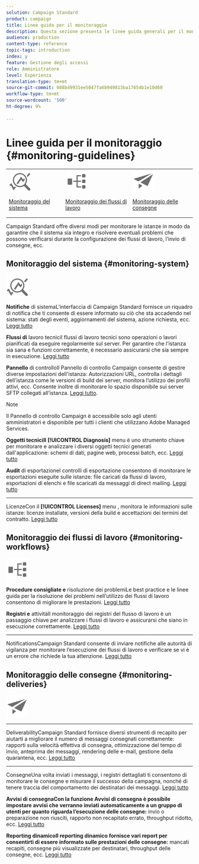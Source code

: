 ```yaml
---
solution: Campaign Standard
product: campaign
title: Linee guida per il monitoraggio
description: Questa sezione presenta le linee guida generali per il monitoraggio di Campaign Standard.
audience: production
content-type: reference
topic-tags: introduction
index: y
feature: Gestione degli accessi
role: Amministratore
level: Esperienza
translation-type: tm+mt
source-git-commit: 088b49931ee5047fa6b949813ba17654b1e10d60
workflow-type: tm+mt
source-wordcount: '500'
ht-degree: 9%

---
```



# Linee guida per il monitoraggio {#monitoring-guidelines}

<table>
<tr><td><img src="assets/do-not-localize/icon_system.svg" width="60px"><p><a href="#monitoring-system">Monitoraggio del sistema</a></p></td>
<td><img src="assets/do-not-localize/icon_workflows.svg" width="60px"><p><a href="#moniroting-workflows">Monitoraggio dei flussi di lavoro</a></p></td>
<td><img src="assets/do-not-localize/icon_send.svg" width="60px"><p><a href="#monitoring-deliveries">Monitoraggio delle consegne</a></p></td></tr>
</table>

Campaign Standard offre diversi modi per monitorare le istanze in modo da garantire che il sistema sia integro e risolvere eventuali problemi che possono verificarsi durante la configurazione dei flussi di lavoro, l’invio di consegne, ecc.

## Monitoraggio del sistema {#monitoring-system}

<img src="assets/do-not-localize/icon_system.svg" width="60px">

**Notifiche**
di sistemaL’interfaccia di Campaign Standard fornisce un riquadro di notifica che ti consente di essere informato su ciò che sta accadendo nel sistema: stati degli eventi, aggiornamenti del sistema, azione richiesta, ecc. [Leggi tutto](../../start/using/interface-description.md#top-bar)


**Flussi di**
lavoro tecniciI flussi di lavoro tecnici sono operazioni o lavori pianificati da eseguire regolarmente sul server. Per garantire che l’istanza sia sana e funzioni correttamente, è necessario assicurarsi che sia sempre in esecuzione. [Leggi tutto](../../administration/using/technical-workflows.md)

**Pannello**
di controlloIl Pannello di controllo Campaign consente di gestire diverse impostazioni dell&#39;istanza: Autorizzazioni URL, controlla i dettagli dell’istanza come le versioni di build dei server, monitora l’utilizzo dei profili attivi, ecc. Consente inoltre di monitorare lo spazio disponibile sui server SFTP collegati all’istanza. [Leggi tutto](https://docs.adobe.com/content/help/it-IT/control-panel/using/control-panel-home.html).

>[!NOTE]
>
>Il Pannello di controllo Campaign è accessibile solo agli utenti amministratori e disponibile per tutti i clienti che utilizzano Adobe Managed Services.

**Oggetti tecniciIl**
  **[!UICONTROL Diagnosis]** menu è uno strumento chiave per monitorare e analizzare i diversi oggetti tecnici generati dall&#39;applicazione: schemi di dati, pagine web, processi batch, ecc. [Leggi tutto](../../developing/using/monitoring-data-model-changes.md)

**Audit**
di esportazioneI controlli di esportazione consentono di monitorare le esportazioni eseguite sulle istanze: file caricati da flussi di lavoro, esportazioni di elenchi e file scaricati da messaggi di direct mailing.
[Leggi tutto](../../administration/using/auditing-export-logs.md)

****
LicenzeCon il  **[!UICONTROL Licenses]** menu , monitora le informazioni sulle istanze: licenze installate, versioni della build e accettazioni dei termini del contratto.
[Leggi tutto](../../administration/using/licenses.md)

## Monitoraggio dei flussi di lavoro {#monitoring-workflows}

<img src="assets/do-not-localize/icon_workflows.svg" width="60px">

**Procedure consigliate e**
risoluzione dei problemiLe best practice e le linee guida per la risoluzione dei problemi nell’utilizzo dei flussi di lavoro consentono di migliorare le prestazioni.
[Leggi tutto](../../automating/using/best-practices-workflows.md)

**Registri e**
attivitàIl monitoraggio dei registri del flusso di lavoro è un passaggio chiave per analizzare i flussi di lavoro e assicurarsi che siano in esecuzione correttamente.
[Leggi tutto](../../automating/using/monitoring-workflow-execution.md#workflow-log-and-tasks)

****
NotificationsCampaign Standard consente di inviare notifiche alle autorità di vigilanza per monitorare l’esecuzione dei flussi di lavoro e verificare se vi è un errore che richiede la tua attenzione.
[Leggi tutto](../../automating/using/monitoring-workflow-execution.md#error-management)

## Monitoraggio delle consegne {#monitoring-deliveries}

<img src="assets/do-not-localize/icon_send.svg" width="60px">

****
DeliverabilityCampaign Standard fornisce diversi strumenti di recapito per aiutarti a migliorare il numero di messaggi consegnati correttamente: rapporti sulla velocità effettiva di consegna, ottimizzazione del tempo di invio, anteprima dei messaggi, rendering delle e-mail, gestione della quarantena, ecc.
[Leggi tutto](../../sending/using/about-deliverability.md)

****
ConsegneUna volta inviati i messaggi, i registri dettagliati ti consentono di monitorare le consegne e misurare il successo della campagna, nonché di tenere traccia del comportamento dei destinatari dei messaggi.
[Leggi tutto](../../sending/using/monitoring-a-delivery.md)

**Avvisi di consegnaCon la funzione Avvisi di consegna è possibile impostare avvisi che verranno inviati automaticamente a un gruppo di utenti per quanto riguarda l’esecuzione delle consegne:**
 invio o preparazione non riusciti, rapporto non recapitato errato, throughput ridotto, ecc.
[Leggi tutto](../../sending/using/receiving-alerts-when-failures-happen.md)

**Reporting dinamicoIl reporting dinamico fornisce vari report per consentirti di essere informato sulle prestazioni delle consegne:**
 mancati recapiti, consegne più visualizzate per destinatari, throughput delle consegne, ecc.
[Leggi tutto](../../reporting/using/about-dynamic-reports.md)

